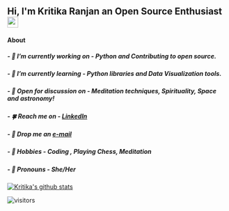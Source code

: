 ## Hi, I'm Kritika Ranjan an Open Source Enthusiast <img src="https://media.giphy.com/media/hvRJCLFzcasrR4ia7z/giphy.gif" width="25px">


#### About

##### -  🌿  I’m currently working on - Python and Contributing to open source.

##### -  🌱  I’m currently learning - Python libraries and Data Visualization tools.

##### -  🍃  Open for discussion on - Meditation techniques, Spirituality, Space and astronomy!

##### -  🍀  Reach me on - [LinkedIn](https://www.linkedin.com/in/Kate028/)

##### -  🍂  Drop me an [e-mail](kritikaranjan28@gmail.com)

##### -  🌸  Hobbies - Coding , Playing Chess,  Meditation

##### -  🍁  Pronouns - She/Her


[![Kritika's github stats](https://github-readme-stats.vercel.app/api?username=Kate028&count_private=true&include_all_commits=true&theme=buefy&show_icons=true)](https://github.com/Kate028/repositories)

![visitors](https://visitor-badge.glitch.me/badge?page_id=Kate028.visitor-badge)
